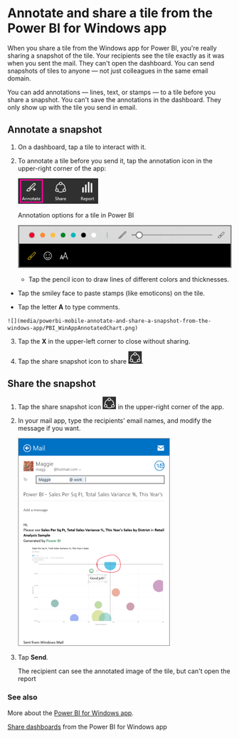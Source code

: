 <properties 
   pageTitle="Annotate and share a tile from the Power BI for Windows app"
   description="Annotate and share a tile from the Power BI for Windows app"
   services="powerbi" 
   documentationCenter="" 
   authors="maggiesMSFT" 
   manager="mblythe" 
   backup=""
   editor=""
   tags=""
   qualityFocus="no"
   qualityDate=""/>
 
<tags
   ms.service="powerbi"
   ms.devlang="NA"
   ms.topic="article"
   ms.tgt_pltfrm="NA"
   ms.workload="powerbi"
   ms.date="02/18/2016"
   ms.author="maggies"/>
# Annotate and share a tile from the Power BI for Windows app

When you share a tile from the Windows app for Power BI, you're really sharing a snapshot of the tile. Your recipients see the tile exactly as it was when you sent the mail. They can't open the dashboard. You can send snapshots of tiles to anyone — not just colleagues in the same email domain.

You can add annotations — lines, text, or stamps — to a tile before you share a snapshot. You can't save the annotations in the dashboard. They only show up with the tile you send in email.

## Annotate a snapshot

1.  On a dashboard, tap a tile to interact with it.

2.  To annotate a tile before you send it, tap the annotation icon in the upper-right corner of the app:

    ![](media/powerbi-mobile-annotate-and-share-a-snapshot-from-the-windows-app/PBI_WinAppAnnotateIconText.png)

    Annotation options for a tile in Power BI

    ![](media/powerbi-mobile-annotate-and-share-a-snapshot-from-the-windows-app/PBI_WinAppAnnotateOptions.png)


    -   Tap the pencil icon to draw lines of different colors and thicknesses.

  -   Tap the smiley face to paste stamps (like emoticons) on the tile.

 -   Tap the letter **A** to type comments.

    ![](media/powerbi-mobile-annotate-and-share-a-snapshot-from-the-windows-app/PBI_WinAppAnnotatedChart.png)

3.   Tap the **X** in the upper-left corner to close without sharing.

4.    Tap the share snapshot icon to share ![](media/powerbi-mobile-annotate-and-share-a-snapshot-from-the-windows-app/PBI_WinAppShareIconAlone.png).

## Share the snapshot

1.  Tap the share snapshot icon ![](media/powerbi-mobile-annotate-and-share-a-snapshot-from-the-windows-app/PBI_WinAppShareIconAlone.png) in the upper-right corner of the app.

2.  In your mail app, type the recipients' email names, and modify the message if you want.

    ![](media/powerbi-mobile-annotate-and-share-a-snapshot-from-the-windows-app/PBI_WinAppShareSnapMail.png)

3.  Tap **Send**.

    The recipient can see the annotated image of the tile, but can't open the report

### See also

More about the [Power BI for Windows app](powerbi-service-windows-app-get-started.md).

[Share dashboards](powerbi-mobile-share-dashboards-from-the-windows-app.md) from the Power BI for Windows app

